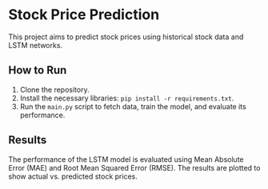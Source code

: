 # Stock Price Prediction

This project aims to predict stock prices using historical stock data and LSTM networks.

## How to Run

1. Clone the repository.
2. Install the necessary libraries: `pip install -r requirements.txt`.
3. Run the `main.py` script to fetch data, train the model, and evaluate its performance.

## Results

The performance of the LSTM model is evaluated using Mean Absolute Error (MAE) and Root Mean Squared Error (RMSE). The results are plotted to show actual vs. predicted stock prices.